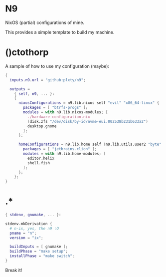 # N9

NixOS (partial) configurations of mine.

This provides a simple template to build my machine.

# ()ctothorp

A sample of how to use my configuration (maybe):

```nix
{
  inputs.n9.url = "github:plxty/n9";

  outputs =
    { self, n9, ... }:
    {
      nixosConfigurations = n9.lib.nixos self "evil" "x86_64-linux" {
        packages = [ "btrfs-progs" ];
        modules = with n9.lib.nixos-modules; [
          ./hardware-configuration.nix
          (disk.zfs "/dev/disk/by-id/nvme-eui.002538b231b633a2")
          desktop.gnome
        ];
      };

      homeConfigurations = n9.lib.home self (n9.lib.utils.user2 "byte" ./passwd) {
        packages = [ "jetbrains.clion" ];
        modules = with n9.lib.home-modules; [
          editor.helix
          shell.fish
        ];
      };
    };
}
```

# .*

```nix
{ stdenv, gnumake, ... }:

stdenv.mkDerivation {
  # n-ix, yes, the n9 :O
  pname = "n";
  version = "ix";

  buildInputs = [ gnumake ];
  buildPhase = "make setup";
  installPhase = "make switch";
}
```

Break it!
